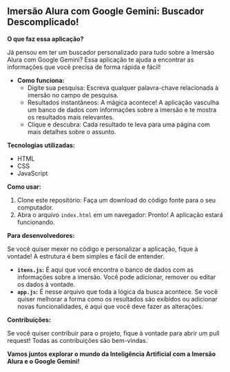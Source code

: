 ## Imersão Alura com Google Gemini: Buscador Descomplicado!

**O que faz essa aplicação?**

Já pensou em ter um buscador personalizado para tudo sobre a Imersão Alura com Google Gemini? Essa aplicação te ajuda a encontrar as informações que você precisa de forma rápida e fácil! 

* **Como funciona:**
    * Digite sua pesquisa: Escreva qualquer palavra-chave relacionada à imersão no campo de pesquisa.
    * Resultados instantâneos: A mágica acontece! A aplicação vasculha um banco de dados com informações sobre a imersão e te mostra os resultados mais relevantes.
    * Clique e descubra: Cada resultado te leva para uma página com mais detalhes sobre o assunto.

**Tecnologias utilizadas:**

* HTML
* CSS
* JavaScript

**Como usar:**

1. Clone este repositório: Faça um download do código fonte para o seu computador.
2. Abra o arquivo `index.html` em um navegador: Pronto! A aplicação estará funcionando.

**Para desenvolvedores:**

Se você quiser mexer no código e personalizar a aplicação, fique à vontade! A estrutura é bem simples e fácil de entender.

* **`itens.js`:** É aqui que você encontra o banco de dados com as informações sobre a imersão. Você pode adicionar, remover ou editar os dados à vontade.
* **`app.js`:** É nesse arquivo que toda a lógica da busca acontece. Se você quiser melhorar a forma como os resultados são exibidos ou adicionar novas funcionalidades, é aqui que você deve fazer as alterações.

**Contribuições:**

Se você quiser contribuir para o projeto, fique à vontade para abrir um pull request! Todas as contribuições são bem-vindas.

**Vamos juntos explorar o mundo da Inteligência Artificial com a Imersão Alura e o Google Gemini!**
